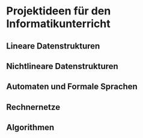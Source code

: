 # Projektideen für den Informatikunterricht

## Lineare Datenstrukturen

## Nichtlineare Datenstrukturen

## Automaten und Formale Sprachen

## Rechnernetze

## Algorithmen
